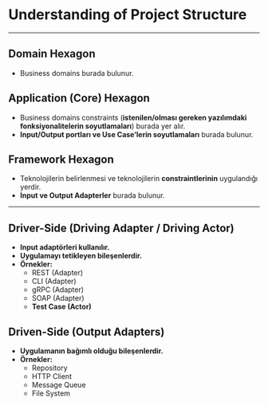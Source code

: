 # Understanding of Project Structure

---

## Domain Hexagon
- Business domains burada bulunur.

## Application (Core) Hexagon
- Business domains constraints (**istenilen/olması gereken yazılımdaki fonksiyonalitelerin soyutlamaları**) burada yer alır.
- **Input/Output portları ve Use Case’lerin soyutlamaları** burada bulunur.

## Framework Hexagon
- Teknolojilerin belirlenmesi ve teknolojilerin **constraintlerinin** uygulandığı yerdir.
- **Input ve Output Adapterler** burada bulunur.

---

## Driver-Side (Driving Adapter / Driving Actor)
- **Input adaptörleri kullanılır.**
- **Uygulamayı tetikleyen bileşenlerdir.**
- **Örnekler:**  
  - REST (Adapter)  
  - CLI (Adapter)  
  - gRPC (Adapter)  
  - SOAP (Adapter)  
  - **Test Case (Actor)**  

## Driven-Side (Output Adapters)
- **Uygulamanın bağımlı olduğu bileşenlerdir.**
- **Örnekler:**  
  - Repository  
  - HTTP Client  
  - Message Queue  
  - File System  
